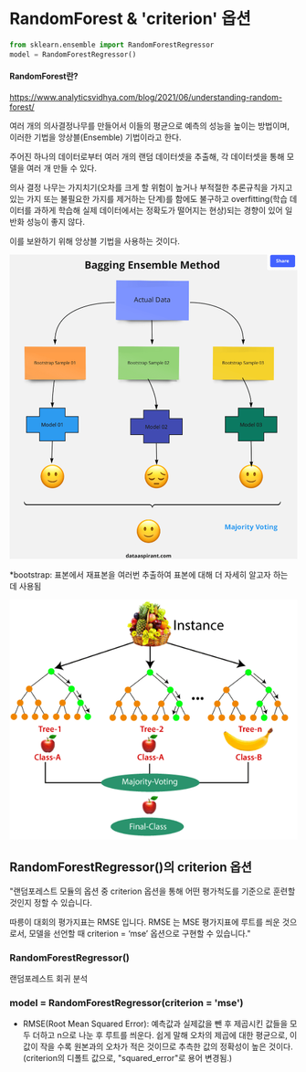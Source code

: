 # RandomForest & 'criterion' 옵션

```python
from sklearn.ensemble import RandomForestRegressor
model = RandomForestRegressor()
```



#### RandomForest란?

https://www.analyticsvidhya.com/blog/2021/06/understanding-random-forest/

여러 개의 의사결정나무를 만들어서 이들의 평균으로 예측의 성능을 높이는 방법이며, 이러한 기법을 앙상블(Ensemble) 기법이라고 한다. 

주어진 하나의 데이터로부터 여러 개의 랜덤 데이터셋을 추출해, 각 데이터셋을 통해 모델을 여러 개 만들 수 있다.

의사 결정 나무는 가지치기(오차를 크게 할 위험이 높거나 부적절한 추론규칙을 가지고 있는 가지 또는 불필요한 가지를 제거하는 단계)를 함에도 불구하고 overfitting(학습 데이터를 과하게 학습해 실제 데이터에서는 정확도가 떨어지는 현상)되는 경향이 있어 일반화 성능이 좋지 않다.

이를 보완하기 위해 앙상블 기법을 사용하는 것이다.



![ensemble model random forest](RandomForest.assets/325745-Bagging-ensemble-method.png)

*bootstrap: 표본에서 재표본을 여러번 추출하여 표본에 대해 더 자세히 알고자 하는 데 사용됨

![인스턴스 랜덤 포레스트](RandomForest.assets/33019random-forest-algorithm2.png)



## RandomForestRegressor()의 criterion 옵션

"랜덤포레스트 모듈의 옵션 중 criterion 옵션을 통해 어떤 평가척도를 기준으로 훈련할 것인지 정할 수 있습니다. 

따릉이 대회의 평가지표는 RMSE 입니다. RMSE 는 MSE 평가지표에 루트를 씌운 것으로서, 모델을 선언할 때 criterion = ‘mse’ 옵션으로 구현할 수 있습니다."



### RandomForestRegressor()

랜덤포레스트 회귀 분석



### model = RandomForestRegressor(criterion = 'mse')

- RMSE(Root Mean Squared Error): 예측값과 실제값을 뺀 후 제곱시킨 값들을 모두 더하고 n으로 나눈 후 루트를 씌운다. 쉽게 말해 오차의 제곱에 대한 평균으로, 이 값이 작을 수록 원본과의 오차가 적은 것이므로 추측한 값의 정확성이 높은 것이다. (criterion의 디폴트 값으로, "squared_error"로 용어 변경됨.)